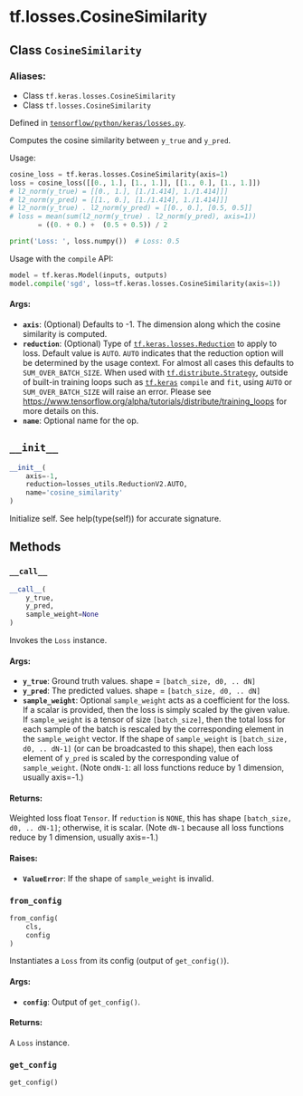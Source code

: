 <div itemscope itemtype="http://developers.google.com/ReferenceObject">
<meta itemprop="name" content="tf.losses.CosineSimilarity" />
<meta itemprop="path" content="Stable" />
<meta itemprop="property" content="__call__"/>
<meta itemprop="property" content="__init__"/>
<meta itemprop="property" content="from_config"/>
<meta itemprop="property" content="get_config"/>
</div>

# tf.losses.CosineSimilarity

## Class `CosineSimilarity`



### Aliases:

* Class `tf.keras.losses.CosineSimilarity`
* Class `tf.losses.CosineSimilarity`



Defined in [`tensorflow/python/keras/losses.py`](/code/stable/tensorflow/python/keras/losses.py).

Computes the cosine similarity between `y_true` and `y_pred`.

Usage:

```python
cosine_loss = tf.keras.losses.CosineSimilarity(axis=1)
loss = cosine_loss([[0., 1.], [1., 1.]], [[1., 0.], [1., 1.]])
# l2_norm(y_true) = [[0., 1.], [1./1.414], 1./1.414]]]
# l2_norm(y_pred) = [[1., 0.], [1./1.414], 1./1.414]]]
# l2_norm(y_true) . l2_norm(y_pred) = [[0., 0.], [0.5, 0.5]]
# loss = mean(sum(l2_norm(y_true) . l2_norm(y_pred), axis=1))
       = ((0. + 0.) +  (0.5 + 0.5)) / 2

print('Loss: ', loss.numpy())  # Loss: 0.5
```

Usage with the `compile` API:

```python
model = tf.keras.Model(inputs, outputs)
model.compile('sgd', loss=tf.keras.losses.CosineSimilarity(axis=1))
```

#### Args:

* <b>`axis`</b>: (Optional) Defaults to -1. The dimension along which the cosine
    similarity is computed.
* <b>`reduction`</b>: (Optional) Type of <a href="../../tf/losses/Reduction.md"><code>tf.keras.losses.Reduction</code></a> to apply to loss.
    Default value is `AUTO`. `AUTO` indicates that the reduction option will
    be determined by the usage context. For almost all cases this defaults to
    `SUM_OVER_BATCH_SIZE`.
    When used with <a href="../../tf/distribute/Strategy.md"><code>tf.distribute.Strategy</code></a>, outside of built-in training
    loops such as <a href="../../tf/keras.md"><code>tf.keras</code></a> `compile` and `fit`, using `AUTO` or
    `SUM_OVER_BATCH_SIZE` will raise an error. Please see
    https://www.tensorflow.org/alpha/tutorials/distribute/training_loops
    for more details on this.
* <b>`name`</b>: Optional name for the op.

<h2 id="__init__"><code>__init__</code></h2>

``` python
__init__(
    axis=-1,
    reduction=losses_utils.ReductionV2.AUTO,
    name='cosine_similarity'
)
```

Initialize self.  See help(type(self)) for accurate signature.



## Methods

<h3 id="__call__"><code>__call__</code></h3>

``` python
__call__(
    y_true,
    y_pred,
    sample_weight=None
)
```

Invokes the `Loss` instance.

#### Args:

* <b>`y_true`</b>: Ground truth values. shape = `[batch_size, d0, .. dN]`
* <b>`y_pred`</b>: The predicted values. shape = `[batch_size, d0, .. dN]`
* <b>`sample_weight`</b>: Optional `sample_weight` acts as a
    coefficient for the loss. If a scalar is provided, then the loss is
    simply scaled by the given value. If `sample_weight` is a tensor of size
    `[batch_size]`, then the total loss for each sample of the batch is
    rescaled by the corresponding element in the `sample_weight` vector. If
    the shape of `sample_weight` is `[batch_size, d0, .. dN-1]` (or can be
    broadcasted to this shape), then each loss element of `y_pred` is scaled
    by the corresponding value of `sample_weight`. (Note on`dN-1`: all loss
    functions reduce by 1 dimension, usually axis=-1.)


#### Returns:

Weighted loss float `Tensor`. If `reduction` is `NONE`, this has
  shape `[batch_size, d0, .. dN-1]`; otherwise, it is scalar. (Note `dN-1`
  because all loss functions reduce by 1 dimension, usually axis=-1.)


#### Raises:

* <b>`ValueError`</b>: If the shape of `sample_weight` is invalid.

<h3 id="from_config"><code>from_config</code></h3>

``` python
from_config(
    cls,
    config
)
```

Instantiates a `Loss` from its config (output of `get_config()`).

#### Args:

* <b>`config`</b>: Output of `get_config()`.


#### Returns:

A `Loss` instance.

<h3 id="get_config"><code>get_config</code></h3>

``` python
get_config()
```





